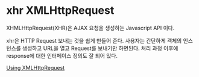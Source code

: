 xhr XMLHttpRequest
==============================

XHMLHttpRequest(XHR)은 AJAX 요청을 생성하는 Javascript API 이다.

xhr은 HTTP Request 보내는 것을 쉽게 만들어 준다. 사용자는 간단하게 객체의 인스턴스를 생성하고 URL을 열고 Request를 보내기만 하면된다.
처리 과정 이후에 response에 대한 인터페이스 정의도 잘 되어 있다.

[Using XMLHttpRequest](https://developer.mozilla.org/ko/docs/XMLHttpRequest/Using_XMLHttpRequest)
